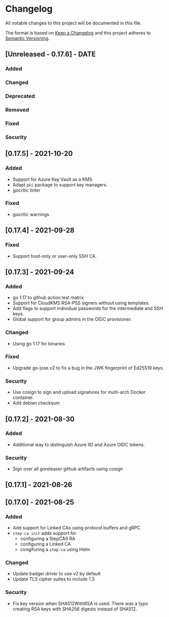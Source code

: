 # Changelog
All notable changes to this project will be documented in this file.

The format is based on [Keep a Changelog](http://keepachangelog.com/en/1.0.0/)
and this project adheres to [Semantic Versioning](http://semver.org/spec/v2.0.0.html).

## [Unreleased - 0.17.6] - DATE
### Added
### Changed
### Deprecated
### Removed
### Fixed
### Security

## [0.17.5] - 2021-10-20
### Added
- Support for Azure Key Vault as a KMS.
- Adapt `pki` package to support key managers.
- gocritic linter
### Fixed
- gocritic warnings

## [0.17.4] - 2021-09-28
### Fixed
- Support host-only or user-only SSH CA.

## [0.17.3] - 2021-09-24
### Added
- go 1.17 to github action test matrix
- Support for CloudKMS RSA-PSS signers without using templates.
- Add flags to support individual passwords for the intermediate and SSH keys.
- Global support for group admins in the OIDC provisioner.
### Changed
- Using go 1.17 for binaries
### Fixed
- Upgrade go-jose.v2 to fix a bug in the JWK fingerprint of Ed25519 keys.
### Security
- Use cosign to sign and upload signatures for multi-arch Docker container.
- Add debian checksum

## [0.17.2] - 2021-08-30
### Added
- Additional way to distinguish Azure IID and Azure OIDC tokens.
### Security
- Sign over all goreleaser github artifacts using cosign

## [0.17.1] - 2021-08-26

## [0.17.0] - 2021-08-25
### Added
- Add support for Linked CAs using protocol buffers and gRPC
- `step-ca init` adds support for
  - configuring a StepCAS RA
  - configuring a Linked CA
  - congifuring a `step-ca` using Helm
### Changed
- Update badger driver to use v2 by default
- Update TLS cipher suites to include 1.3
### Security
- Fix key version when SHA512WithRSA is used. There was a typo creating RSA keys with SHA256 digests instead of SHA512.
